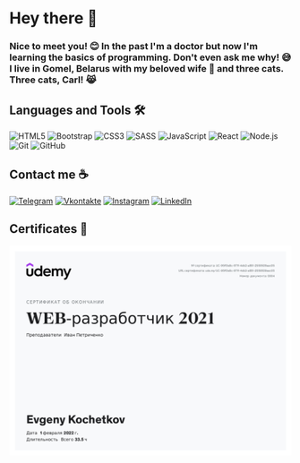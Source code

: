 # Hey there 👋 

### Nice to meet you! 😊 In the past I'm  a doctor but now I'm learning the basics of programming. Don't even ask me why! 😅 I live in Gomel, Belarus with my beloved wife 💑 and three cats. Three cats, Carl! 😹

## Languages and Tools 🛠️

![HTML5](https://img.shields.io/badge/-HTML5-090909?style=for-the-badge&logo=HTML5&logoColor=ffffff)
![Bootstrap](https://img.shields.io/badge/-Bootstrap-090909?style=for-the-badge&logo=Bootstrap&logoColor=ffffff)
![CSS3](https://img.shields.io/badge/-CSS3-090909?style=for-the-badge&logo=CSS3&logoColor=ffffff)
![SASS](https://img.shields.io/badge/-SASS-090909?style=for-the-badge&logo=SASS&logoColor=ffffff)
![JavaScript](https://img.shields.io/badge/-JavaScript-090909?style=for-the-badge&logo=JavaScript&logoColor=ffffff)
![React](https://img.shields.io/badge/-React-090909?style=for-the-badge&logo=React&logoColor=ffffff)
![Node.js](https://img.shields.io/badge/-Node.js-090909?style=for-the-badge&logo=Node.js&logoColor=ffffff)
![Git](https://img.shields.io/badge/-Git-090909?style=for-the-badge&logo=Git&logoColor=ffffff)
![GitHub](https://img.shields.io/badge/-GitHub-090909?style=for-the-badge&logo=GitHub&logoColor=ffffff)


## Contact me ☕

[![Telegram](https://img.shields.io/badge/-Telegram-090909?style=for-the-badge&logo=Telegram)](https://t.me/Evgeny_Kochetkov)
[![Vkontakte](https://img.shields.io/badge/-Vkontakte-090909?style=for-the-badge&logo=Vk)](https://vk.com/evgeny__kochetkov)
[![Instagram](https://img.shields.io/badge/-Instagram-090909?style=for-the-badge&logo=Instagram)](https://www.instagram.com/evgeny__kochetkov_/)
[![LinkedIn](https://img.shields.io/badge/-LinkedIn-090909?style=for-the-badge&logo=LinkedIn)](https://www.linkedin.com/in/evgeny--kochetkov/)

## Certificates 📃

[![WEBDEV](img/UC-95ff3e8c-971f-4db2-a851-2559509aec05.jpg)](https://www.udemy.com/certificate/UC-95ff3e8c-971f-4db2-a851-2559509aec05/)